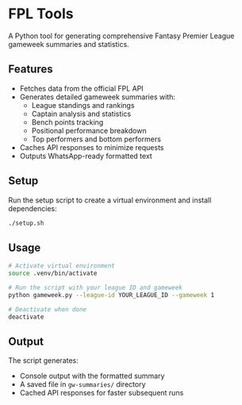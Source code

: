 # FPL Tools

A Python tool for generating comprehensive Fantasy Premier League gameweek summaries and statistics.

## Features

- Fetches data from the official FPL API
- Generates detailed gameweek summaries with:
  - League standings and rankings
  - Captain analysis and statistics
  - Bench points tracking
  - Positional performance breakdown
  - Top performers and bottom performers
- Caches API responses to minimize requests
- Outputs WhatsApp-ready formatted text

## Setup

Run the setup script to create a virtual environment and install dependencies:

```bash
./setup.sh
```

## Usage

```bash
# Activate virtual environment
source .venv/bin/activate

# Run the script with your league ID and gameweek
python gameweek.py --league-id YOUR_LEAGUE_ID --gameweek 1

# Deactivate when done
deactivate
```

## Output

The script generates:
- Console output with the formatted summary
- A saved file in `gw-summaries/` directory
- Cached API responses for faster subsequent runs
